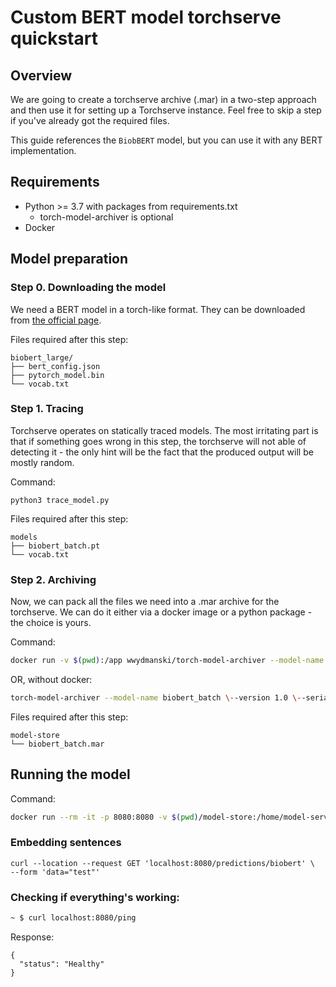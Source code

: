 # Custom BERT model torchserve quickstart

## Overview
We are going to create a torchserve archive (.mar) in a two-step approach and then use it for setting up a Torchserve instance. Feel free to skip a step if you've already got the required files.

This guide references the `BiobBERT` model, but you can use it with any BERT implementation.

## Requirements
 - Python >= 3.7 with packages from requirements.txt
    - torch-model-archiver is optional
 - Docker

## Model preparation
### Step 0. Downloading the model
We need a BERT model in a torch-like format. They can be downloaded from [the official page](https://github.com/google-research/bert). 

Files required after this step:
```
biobert_large/
├── bert_config.json
├── pytorch_model.bin
└── vocab.txt
```

### Step 1. Tracing
Torchserve operates on statically traced models. The most irritating part is that if something goes wrong in this step, the torchserve will not able of detecting it - the only hint will be the fact that the produced output will be mostly random.

Command: 
```
python3 trace_model.py
```

Files required after this step:
```
models
├── biobert_batch.pt
└── vocab.txt
```

### Step 2. Archiving
Now, we can pack all the files we need into a .mar archive for the torchserve. We can do it either via a docker image or a python package - the choice is yours.

Command:
```bash
docker run -v $(pwd):/app wwydmanski/torch-model-archiver --model-name biobert_batch \--version 1.0 \--serialized-file ./models/biobert_batch.pt \--extra-files ./models/vocab.txt,./utils.py,./bert_helper.py,./handler.py,./bert_tokenizer.py --handler my_handler.py  --export-path ./model-store -f
```
OR, without docker:
```bash
torch-model-archiver --model-name biobert_batch \--version 1.0 \--serialized-file ./models/biobert_batch.pt \--extra-files ./models/vocab.txt,./utils.py,./bert_helper.py,./handler.py,./bert_tokenizer.py --handler my_handler.py  --export-path ./model-store -f
```

Files required after this step:
```
model-store
└── biobert_batch.mar
```

## Running the model
Command:
```bash
docker run --rm -it -p 8080:8080 -v $(pwd)/model-store:/home/model-server/model-store pytorch/torchserve torchserve --start --model-store model-store --models biobert=biobert_batch.mar
```

### Embedding sentences
```
curl --location --request GET 'localhost:8080/predictions/biobert' \
--form 'data="test"'
```

### Checking if everything's working:
```bash
~ $ curl localhost:8080/ping
```
Response:
```
{
  "status": "Healthy"
}
```
